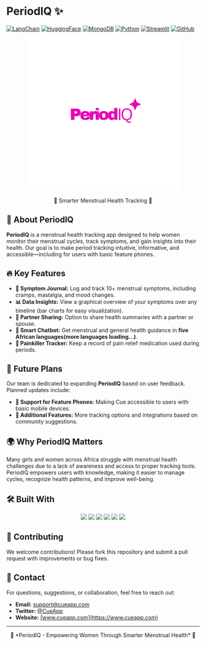 # PeriodIQ ✨


[![LangChain](https://img.shields.io/badge/LangChain-00A3FF?style=for-the-badge&logo=LangChain&logoColor=white)](https://www.langchain.com/)
[![HuggingFace](https://img.shields.io/badge/HuggingFace-Model-FFCC00?style=for-the-badge&logo=Hugging%20Face&logoColor=white)](https://huggingface.co/)
[![MongoDB](https://img.shields.io/badge/MongoDB-Database-47A248?style=for-the-badge&logo=MongoDB&logoColor=white)](https://www.mongodb.com/)
[![Python](https://img.shields.io/badge/Python-3.10+-3776AB?style=for-the-badge&logo=Python&logoColor=white)](https://www.python.org/)
[![Streamlit](https://img.shields.io/badge/Streamlit-UI-E03B8B?style=for-the-badge&logo=Streamlit&logoColor=white)](https://streamlit.io/)
[![GitHub](https://img.shields.io/badge/GitHub-Code-181717?style=for-the-badge&logo=GitHub&logoColor=white)](https://github.com/)


<p align="center">
  <img src="6.png" alt="PeriodIQ" width="400">
</p>

<p align="center">
🌸 Smarter Menstrual Health Tracking 🌸
</p>



## 🚀 About PeriodIQ 

**PeriodIQ** is a menstrual health tracking app designed to help women monitor their menstrual cycles, track symptoms, and gain insights into their health. Our goal is to make period tracking intuitive, informative, and accessible—including for users with basic feature phones.

## 🔥 Key Features

- **📝 Symptom Journal:** Log and track 10+ menstrual symptoms, including cramps, mastalgia, and mood changes.
- **📊 Data Insights:** View a graphical overview of your symptoms over any timeline (bar charts for easy visualization).
- **👥 Partner Sharing:** Option to share health summaries with a partner or spouse.
- **🤖 Smart Chatbot:** Get menstrual and general health guidance in **five African languages(more languages loading...)**.
- **💊 Painkiller Tracker:** Keep a record of pain relief medication used during periods.

## 🎯 Future Plans

Our team is dedicated to expanding **PeriodIQ** based on user feedback. Planned updates include:
- **📱 Support for Feature Phones:** Making Cue accessible to users with basic mobile devices.
- **📌 Additional Features:** More tracking options and integrations based on community suggestions.

## 🌍 Why PeriodIQ Matters

Many girls and women across Africa struggle with menstrual health challenges due to a lack of awareness and access to proper tracking tools. PeriodIQ empowers users with knowledge, making it easier to manage cycles, recognize health patterns, and improve well-being.

## 🛠️ Built With

<p align="center">
  <img src="https://img.shields.io/badge/LangChain-0055A5?style=for-the-badge&logo=langchain&logoColor=white">
  <img src="https://img.shields.io/badge/HuggingFace-FDCC00?style=for-the-badge&logo=huggingface&logoColor=black">
  <img src="https://img.shields.io/badge/MongoDB-4EA94B?style=for-the-badge&logo=mongodb&logoColor=white">
  <img src="https://img.shields.io/badge/Python-3776AB?style=for-the-badge&logo=python&logoColor=white">
  <img src="https://img.shields.io/badge/Streamlit-FF4B4B?style=for-the-badge&logo=streamlit&logoColor=white">
  <img src="https://img.shields.io/badge/GitHub-181717?style=for-the-badge&logo=github&logoColor=white">
</p>


## 🤝 Contributing
We welcome contributions! Please fork this repository and submit a pull request with improvements or bug fixes.

## 📧 Contact
For questions, suggestions, or collaboration, feel free to reach out:
- **Email:** support@cueapp.com
- **Twitter:** [@CueApp](https://twitter.com/CueApp)
- **Website:** [www.cueapp.com](https://www.cueapp.com)

---

<p align="center">
🌸 *PeriodIQ - Empowering Women Through Smarter Menstrual Health* 🌸
</p>

